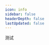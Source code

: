 ```yaml
---
icon: info
sidebar: false
headerDepth: false
lastUpdated: false
---
```


<!--more-->

测试

<!-- @slidestart

## 宋鑫鑫个人介绍

个人主页：https://goodsxx.github.io

电子邮箱：18637641131@163.com

联系电话：18637641131

职业：.NET开发工程师

---

### 专业技能

<div style="text-align:left;">
    <p style="font-size:25px;"><strong>后端：</strong>Asp.Net+EF/掌握；Asp.Net Core+EF Core/掌握；</p>
    <p style="font-size:25px;"><strong>中间件：</strong>Redis缓存/应用；消息队列/应用；</p>
    <p style="font-size:25px;"><strong>数据库：</strong>SqlServer/掌握；MySQL/应用；Oracle/应用；MongoDB/了解；</p>
    <p style="font-size:25px;"><strong>框架：</strong>ABP/应用；ABP vNext/了解；分布式、微服务/了解;</p>
    <p style="font-size:25px;"><strong>其他：</strong>Linux/应用；Docker/应用；Nginx/应用；Consul/应用；Ocelot/应用；</p>
    <p style="font-size:25px;"><strong>前端：</strong>Vue全家桶/ 掌握；Bootstrap/掌握 ；HTML/掌握；Jquery/掌握；TS/应用；</p>
    <p style="font-size:25px;"><strong>前端组件库：</strong>Element/掌握；iView/掌握；Vant/掌握；ECharts/掌握;</p>
    <p style="font-size:25px;"><strong>版本/Bug管理：</strong>Git；禅道；YAPI；Tower等</p>
</div>

---

## 项目经历

👇

--

## 联众智慧

    联众智慧科技股份有限公司是以智慧医院和智慧区域卫生为核心的医疗健康信息化整体解决方案提供商和服务商， 通过协助医疗机构以权威的信息化评审为目标，构建全面完善的HIT管理体系。1999年创建以来，一直专注于智慧医疗健康行业信息系统的研发、 推广。作为国家高新软件企业，通过了系统集成二级、CMMI5、ITSS二级、ISO9001:2008等证。

[主要负责联众智慧新一代云His的开发、测试、及Bug修复等]

主要项目经验

联众智慧新一代云His|医院业务全过程信息管理系统(SaaS)

主要负责His系统药房、药库、门诊结算、住院医生站、住院护士站、住院结算等模块的服务端开发。
服务端是由.Net Core+EF Core+Docker+K8s+网关+消息队列等构建的微服务，数据库使用Oracle，前端使用Vue开发。
按照设计标准如期完成了上述模块的开发工作、测试工作，确保了His系统成功交付，该套系统截止4月份已成功在台州市黄岩区东城街道社区卫生服务中心和江口街道社区卫生服务中心上线运行。

--

## 慢慢买

慢慢买是一个中立的商品搜索推荐引擎，是网购的“比价神器”。10年来专注为用户推荐高性价比的商品，同时开发了全网比价、历史价格查询等购物决策助手，力求帮助消费者实现信息对称，更快做出购物决策。

[主要负责慢慢买APP服务端开发；PC主站维护；对应后台管理系统的设计、开发、重构及维护；部分H5开发]

主要项目经验

慢慢买APP|导购平台

负责慢慢买APP慢友社区、精选折扣、全网折扣、首页算法等模块的服务端开发。
服务端基于Web Api+Redis+消息队列+ES构建，数据库使用SQL Server。
利用消息队列和缓存完成了上述模块的性能优化，平均加载时间缩短1-3s，点赞、评论、收藏等操作反馈更迅速。
对商品内页做了埋点，利用消息队列记录用户每次的点击和浏览行为，服务端开发队列消费工具，利用ThreadPool线程池对对队列进行消费，同时根据一定的规则计算出每个用户的个性化数据，针对用户进行个性化推荐。
经过上述优化，APP相应版块的用户留存、日活等有了显著提升，首页的CTR、GMV等数据有明显的提高。

--

慢慢买爆料后台(移动端+PC端)|面向小编爆料运营管理后台
负责整个H5后台的完整开发和PC后台的重构
H5前端基于Vue全家桶+TS+Vant UI搭建，PC前端使用vue-typescript-admin搭建
服务端使用ABP框架进行开发，替换框架自身登陆模块使之能接入现有数据人员权限数据库，利用ABP的IOC容器、依赖注入、多层架构、动态Web Api+Swagger UI等实现业务的快速开发
PC+H5后台的逐步完善，极大地提高了运营部门的工作效率，移动端后台的上线，使得运营人员可以随时随地的处理突发问题，为相关业务线的目标达成提供了有力的支撑

-=

社区后台管理系统|慢慢买APP慢友社区后台
负责社区后台的前端重构，以及富文本编辑器的优化
前端使用vue-typescript-admin重构，替换掉原来的LayUI，是的交互性和便捷性有明显的提高，能够应对更复杂的场景。同时使用TinyMCE编辑器替换百度编辑器，并在此基础上进行了大量的自定义API开发，支持文档意见贴入格式化、图片自动上传、在文档中生成自定义卡片等功能
上述工作的完成，明显降低了社区运营的系统操作成本，同时编辑器的迭代也让不同的小编在发布文章时，都会呈现出一个一致的风格和效果，让APP社区版块的整体感官明显提升了一个档次，让我们的小编们能够集中精力在内容产出上

--

## 格上出行

        格上出行，台湾知名汽车厂商——裕隆集团旗下品牌，优选纳智捷车型，提供专车、两岸一条龙接送等业务；

[主要负责：格上出行网约车后台、营运流程管理后台的前后端开发；BPM开发；现有项目的优化及二次开发；数据库维护等]
主要项目经验：
营运流程管理|公司内部人员使用的操作平台，服务于资产管理和运营活动的展开。
负责车籍维护、厂商维护、车辆调度等模块的前端开发、后端API开发、数据库创建、前后端联调。
前端基于Vue+ts+iView构建，后端由基于Asp.Net Core的ABP构建，数据库使用SQL Server。
完成了相关模块的整个前后端开发，前端运用VueRouter进行模块封装，用VueX进行多组件状态管控，独立组件模块，完成复杂表单开发，并且利用ts把数据、函数和类封装在模块中，增加扩展性，更易维护。
相关功能上线后，相关作业由线下转为线上，大大简化了营运部门的工作流程，极大地提高了工作效率。




BI营运分析|网约车订单数据可视化后台

负责营收分析、运力分析、会员分析等模块的前端、后端API开发及联调。
前端基于Vue+iView+ECharts构建，后端由基于Asp.Net Core的ABP构建 。
完成了相关模块的后端API开发，完成了前端各个模块页面设计，根据需求提供相应的可视化图表，并支持以天、周、月为单位对过往订单数据进行查询分析。
系统上线后，为营运部门日常工作提供了很大的便利，有准确稳定的数据支撑，才能合理规划运营方向。




吉时专车后台|网约车后台管理

负责定价管理、优惠设定等模块的前端开发、联调。
前端基于Vue+Element构建，API基于Java编写。
完成了相关模块前端的开发、联调，对表单进行动态渲染及验证优化、数据行合并、异步加载等提高效率，让数据展现更简明，维护更简单，操作更简便。
相关模块完成后，可以更有效率的对APP进行管理。




两岸一条龙预约平台|大陆-台湾机场接送预约

负责机场接送、预约记录查询、包车等模块和支付宝支付接口开发，自动发送邮件、验证码等。
前端基于Bootstr+Jquery+Ajax，后端基于Asp.Net开发的WebForm，数据库使用SQL Server
利用Asp.Net Web的服务端控件进行快速的表单开发，配合Bootstrap进行页面排版，支付宝通过沙箱完成了异步回调的效验。
网站在短时间快速上线，在春运期间为公司两岸机场接送业务的开展提供了有力支撑。
---

## 工作荣誉



---

## 个人总结

3年以上B/S开发经验。
掌握Asp.Net相关的后端技术，有.Net Core及多层架构的开发经验。
有ABP架构的开发经验，了解ABP vNext。
掌握Sql Serve数据库，并对Oracle、MySQL有一定的经验，了解MongoDB。
掌握Vue全家桶，对模块化、组件化以及数据可视化有一定经验。
对消息队列、Redis缓存等中间件有一定的使用经验。
拥有Linux、Docker部署项目的经验。
了解Nginx负载均衡、Consul服务注册与发现、Ocelot网关。
在项目中拥有前端、后端、数据库的完整开发经验。
拥有基于分布式、微服务架构项目的开发经验。
有良好的团队合作精神和积极主动的沟通意识。
乐于分享，善于学习，对新技术始终充满热情。

@slideend -->
